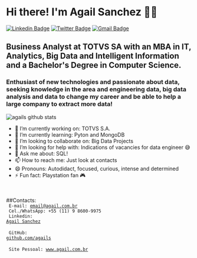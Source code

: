 # Hi there! I'm Agail Sanchez 🐱‍👤

[![Linkedin Badge](https://img.shields.io/badge/-LinkedIn-blue?style=for-the-badge&logo=Linkedin&logoColor=white&link=https:https://www.linkedin.com/in/agail)](https://www.linkedin.com/in/agail)
[![Twitter Badge](https://img.shields.io/badge/-Twitter-1ca0f1?style=for-the-badge&labelColor=1ca0f1&logo=twitter&logoColor=white&link=https://twitter.com/agails)](https://twitter.com/agails)
[![Gmail Badge](https://img.shields.io/badge/-Gmail-c14438?style=for-the-badge&logo=Gmail&logoColor=white&link=mailto:email@agail.com.br)](mailto:email@agail.com.br)


## Business Analyst at TOTVS SA with an MBA in IT, Analytics, Big Data and Intelligent Information and a Bachelor's Degree in Computer Science.

### Enthusiast of new technologies and passionate about data, seeking knowledge in the area and engineering data, big data analysis and data to change my career and be able to help a large company to extract more data!


![agails github stats](https://github-readme-stats.vercel.app/api?username=agails)


<!--
**agails/agails** is a ✨ _special_ ✨ repository because its `README.md` (this file) appears on your GitHub profile.

Here are some ideas to get you started:
-->
- 🔭 I’m currently working on: TOTVS S.A.
- 🌱 I’m currently learning: Pyton and MongoDB
- 👯 I’m looking to collaborate on: Big Data Projects
- 🤔 I’m looking for help with: Indications of vacancies for data engineer 😅
- 💬 Ask me about: SQL!
- 📫 How to reach me: Just look at contacts
- 😄 Pronouns: Autodidact, focused, curious, intense and determined
- ⚡ Fun fact: Playstation fan 🎮
<br>

##Contacts:
<br>
<code> E-mail: email@agail.com.br </code> <br>
<code> Cel./WhatsApp: +55 (11) 9 8600-9975 </code> <br>
<code> Linkedin: <a href="https://www.linkedin.com/in/agail/">Agail Sanchez</a> </code><br>
<code> GitHub: <a href="https://https://github.com/agails">github.com/agails</a> </code><br>
<code> Site Pessoal: <a href="www.agail.com.br">www.agail.com.br </a> </code><br>
